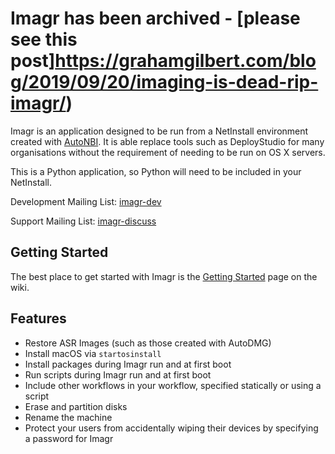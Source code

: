 # Imagr has been archived - [please see this post]https://grahamgilbert.com/blog/2019/09/20/imaging-is-dead-rip-imagr/)

Imagr is an application designed to be run from a NetInstall environment created with [AutoNBI](https://bitbucket.org/bruienne/autonbi/src). It is able replace tools such as DeployStudio for many organisations without the requirement of needing to be run on OS X servers.

This is a Python application, so Python will need to be included in your NetInstall.

Development Mailing List: [imagr-dev](https://groups.google.com/group/imagr-dev)

Support Mailing List: [imagr-discuss](https://groups.google.com/group/imagr-discuss)

## Getting Started

The best place to get started with Imagr is the [Getting Started](https://github.com/grahamgilbert/imagr/wiki/Getting-Started) page on the wiki.

## Features

* Restore ASR Images (such as those created with AutoDMG)
* Install macOS via `startosinstall`
* Install packages during Imagr run and at first boot
* Run scripts during Imagr run and at first boot
* Include other workflows in your workflow, specified statically or using a script
* Erase and partition disks
* Rename the machine
* Protect your users from accidentally wiping their devices by specifying a password for Imagr
